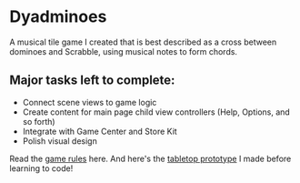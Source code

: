 Dyadminoes
==========

A musical tile game I created that is best described as a cross between dominoes and Scrabble, using musical notes to form chords.

Major tasks left to complete:
-----------------------------

+ Connect scene views to game logic
+ Create content for main page child view controllers (Help, Options, and so forth)
+ Integrate with Game Center and Store Kit
+ Polish visual design

Read the [game rules](http://bobtailyearlings.com/docs/Dyadminoes_rules_080712.pdf) here. And here's the [tabletop prototype](http://bobtailyearlings.com/docs/Dyadminoes_tabletop_prototype.jpg) I made before learning to code!
